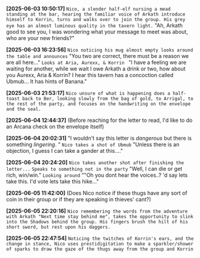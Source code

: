 **[2025-06-03 10:50:17]** `Nico, a slender half-elf nursing a mead standing at the bar, hearing the familiar voice of Arkath introduce himself to Korrin, turns and walks over to join the group. His grey eye has an almost luminous quality in the tavern light.`  "Ah, Arkath good to see you, I was wondering what your message to meet was about, who are your new friends?"

**[2025-06-03 16:23:56]** `Nico noticing his mug almost empty looks around the table and announces` "You two are correct, there must be a reason we are all here..."  `Looks at Aria, Aurexx, & Korrin ` "I have a feeling we are waiting for another, while we wait I owe Arkath a drink or two, how about you Aurexx, Aria & Korrin? I hear this tavern has a concoction called Ubmub... It has hints of Banana."

**[2025-06-03 21:53:17]** `Nico unsure of what is happening does a half-toast back to Ber, looking slowly from the bag of gold, to Arrigal, to the rest of the party, and focuses on the handwriting on the envelope and the seal.`

**[2025-06-04 12:44:37]** (Before reaching for the letter to read, I'd like to do an Arcana check on the envelope itself)

**[2025-06-04 20:02:31]** "I wouldn't say this letter is *dangerous* but there is something *lingering*. "  `Nico takes a shot of Ubmub`  "Unless there is an objection, I guess I can take a gander at this...."

**[2025-06-04 20:24:20]** `Nico takes another shot after finishing the letter...` `Speaks to something not in the party` "Well, I can die or get rich, win/win." `Looking around` ""Oh you dont hear the voices..? 'd say lets take this. I'd vote lets take this hike..."

**[2025-06-05 11:42:00]** (Does Nico notice if these thugs have any sort of coin in their group or if they are speaking in thieves' cant?)

**[2025-06-05 22:20:16]** `Nico remembering the words from the adventure with Arkath "Next time stay behind me", takes the opportunity to slink into the Shadows behind the group. His fingers brush the hilt of his short sword, but rest upon his daggers.`

**[2025-06-05 22:47:54]** `Noticing the twitches of Korrin's ears, and the change in stance, Nico uses prestidigitation to make a sparkler/shower of sparks to draw the gaze of the thugs away from the group and Korrin`


